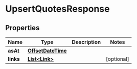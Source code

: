 

# UpsertQuotesResponse

## Properties

Name | Type | Description | Notes
------------ | ------------- | ------------- | -------------
**asAt** | [**OffsetDateTime**](OffsetDateTime.md) |  | 
**links** | [**List&lt;Link&gt;**](Link.md) |  |  [optional]



